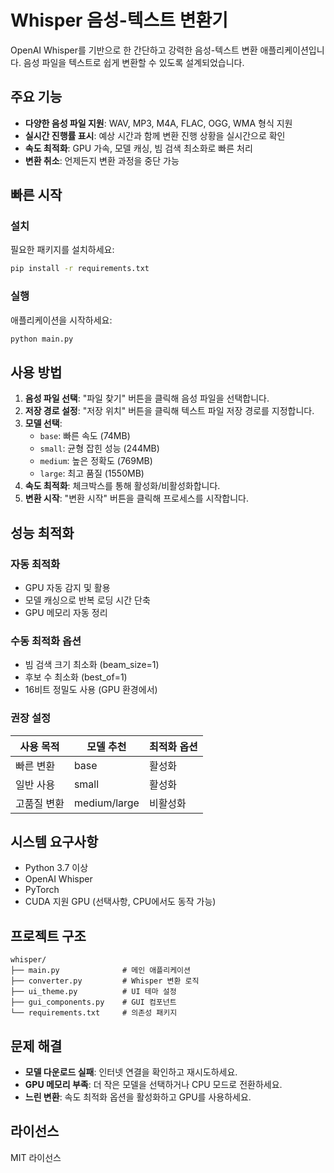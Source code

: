 # Whisper 음성-텍스트 변환기

OpenAI Whisper를 기반으로 한 간단하고 강력한 음성-텍스트 변환 애플리케이션입니다. 음성 파일을 텍스트로 쉽게 변환할 수 있도록 설계되었습니다.

## 주요 기능
- **다양한 음성 파일 지원**: WAV, MP3, M4A, FLAC, OGG, WMA 형식 지원
- **실시간 진행률 표시**: 예상 시간과 함께 변환 진행 상황을 실시간으로 확인
- **속도 최적화**: GPU 가속, 모델 캐싱, 빔 검색 최소화로 빠른 처리
- **변환 취소**: 언제든지 변환 과정을 중단 가능

## 빠른 시작
### 설치
필요한 패키지를 설치하세요:
```bash
pip install -r requirements.txt
```

### 실행
애플리케이션을 시작하세요:
```bash
python main.py
```

## 사용 방법
1. **음성 파일 선택**: "파일 찾기" 버튼을 클릭해 음성 파일을 선택합니다.
2. **저장 경로 설정**: "저장 위치" 버튼을 클릭해 텍스트 파일 저장 경로를 지정합니다.
3. **모델 선택**:
   - `base`: 빠른 속도 (74MB)
   - `small`: 균형 잡힌 성능 (244MB)
   - `medium`: 높은 정확도 (769MB)
   - `large`: 최고 품질 (1550MB)
4. **속도 최적화**: 체크박스를 통해 활성화/비활성화합니다.
5. **변환 시작**: "변환 시작" 버튼을 클릭해 프로세스를 시작합니다.

## 성능 최적화
### 자동 최적화
- GPU 자동 감지 및 활용
- 모델 캐싱으로 반복 로딩 시간 단축
- GPU 메모리 자동 정리

### 수동 최적화 옵션
- 빔 검색 크기 최소화 (beam_size=1)
- 후보 수 최소화 (best_of=1)
- 16비트 정밀도 사용 (GPU 환경에서)

### 권장 설정
| 사용 목적     | 모델 추천      | 최적화 옵션   |
|---------------|----------------|---------------|
| 빠른 변환    | base          | 활성화       |
| 일반 사용    | small         | 활성화       |
| 고품질 변환  | medium/large  | 비활성화     |

## 시스템 요구사항
- Python 3.7 이상
- OpenAI Whisper
- PyTorch
- CUDA 지원 GPU (선택사항, CPU에서도 동작 가능)

## 프로젝트 구조
```
whisper/
├── main.py              # 메인 애플리케이션
├── converter.py         # Whisper 변환 로직
├── ui_theme.py          # UI 테마 설정
├── gui_components.py    # GUI 컴포넌트
└── requirements.txt     # 의존성 패키지
```

## 문제 해결
- **모델 다운로드 실패**: 인터넷 연결을 확인하고 재시도하세요.
- **GPU 메모리 부족**: 더 작은 모델을 선택하거나 CPU 모드로 전환하세요.
- **느린 변환**: 속도 최적화 옵션을 활성화하고 GPU를 사용하세요.

## 라이선스
MIT 라이선스
